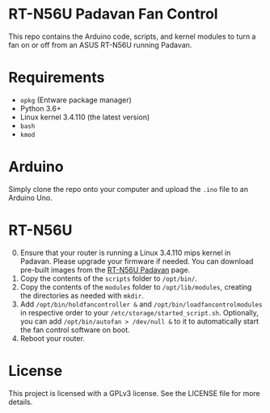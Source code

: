 # RT-N56U Padavan Fan Control
This repo contains the Arduino code, scripts, and kernel modules to turn a fan on or off from an ASUS RT-N56U running Padavan.

# Requirements
- `opkg` (Entware package manager)
- Python 3.6+
- Linux kernel 3.4.110 (the latest version)
- `bash`
- `kmod`

# Arduino
Simply clone the repo onto your computer and upload the `.ino` file to an Arduino Uno.

# RT-N56U
0. Ensure that your router is running a Linux 3.4.110 mips kernel in Padavan. Please upgrade your firmware if needed. You can download pre-built images from the [RT-N56U Padavan](https://bitbucket.org/padavan/rt-n56u/downloads/) page.
1. Copy the contents of the `scripts` folder to `/opt/bin/`.
2. Copy the contents of the `modules` folder to `/opt/lib/modules`, creating the directories as needed with `mkdir`.
3. Add `/opt/bin/holdfancontroller &` and `/opt/bin/loadfancontrolmodules` in respective order to your `/etc/storage/started_script.sh`. Optionally, you can add `/opt/bin/autofan > /dev/null &` to it to automatically start the fan control software on boot.
4. Reboot your router.

# License
This project is licensed with a GPLv3 license. See the LICENSE file for more details.
